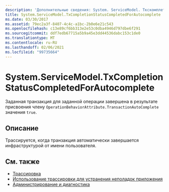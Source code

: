 ```yaml
---
description: 'Дополнительные сведения: System. ServiceModel. Ткскомплетионстатускомплетедфораутокомплете'
title: System.ServiceModel.TxCompletionStatusCompletedForAutocomplete
ms.date: 03/30/2017
ms.assetid: 79ec2a3f-8407-4c4c-a1bc-2b0e6e21c543
ms.openlocfilehash: c13e89cf6bb313e2e53c0dba4946d797dbe6f291
ms.sourcegitcommit: ddf7edb67715a5b9a45e3dd44536dabc153c1de0
ms.translationtype: MT
ms.contentlocale: ru-RU
ms.lasthandoff: 02/06/2021
ms.locfileid: "99735664"
---
```

# <a name="systemservicemodeltxcompletionstatuscompletedforautocomplete"></a>System.ServiceModel.TxCompletionStatusCompletedForAutocomplete

Заданная транзакция для заданной операции завершена в результате присвоения члену `OperationBehaviorAttribute.TransactionAutoComplete` значения `true`.  
  
## <a name="description"></a>Описание  

 Трассируется, когда транзакция автоматически завершается инфраструктурой от имени пользователя.  
  
## <a name="see-also"></a>См. также

- [Трассировка](index.md)
- [Использование трассировки для устранения неполадок приложения](using-tracing-to-troubleshoot-your-application.md)
- [Администрирование и диагностика](../index.md)

